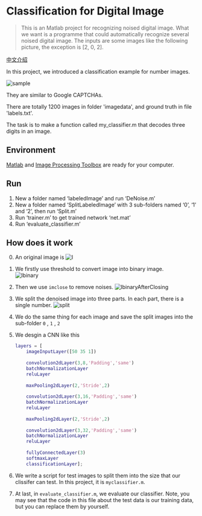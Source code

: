 # Classification for Digital Image

> This is an Matlab project for recognizing noised digital image. What we want is a programme that could automatically  recognize several noised digital image. The inputs are some images like the following picture, the exception is [2, 0, 2].

[中文介绍](README.CN.md)

In this project, we introduced a classification example for number images.  

![sample](FigForGithub/sample.png)

They are similar to Google CAPTCHAs. 

There are totally 1200 images in folder 'imagedata', and ground truth in file 'labels.txt'.

The task is to make a function called my_classifier.m that decodes three  digits in an image. 

## Environment

[Matlab](https://www.mathworks.com/products/matlab.html ) and [Image Processing Toolbox](https://www.mathworks.com/products/image.html) are ready for your computer.

## Run

1. New a folder named ‘labeledImage’ and run ‘DeNoise.m’
2. New a folder named ‘SplitLabeledImage’ with 3 sub-folders named ‘0’, ‘1’ and ‘2’, then run ‘Split.m’
3. Run ‘trainer.m’ to get trained network ‘net.mat’
4. Run ‘evaluate_classifier.m’

## How does it work

0. An original image is 
   ![I](FigForGithub/I.png)

1. We firstly use threshold to convert image into binary image.  
    ![Ibinary](FigForGithub/Ibinary.png)

2. Then we use `imclose`  to remove noises.
    ![IbinaryAfterClosing](FigForGithub/IbinaryAfterClosing.png)

3. We split the denoised image into three parts. In each part, there is a single number.
    ![split](FigForGithub/split.png)
4. We do the same thing for each image and save the split images into the sub-folder `0` , `1` , `2` 
5. We desgin a CNN like this

   ```matlab
   layers = [
       imageInputLayer([50 35 1])
       
       convolution2dLayer(3,8,'Padding','same')
       batchNormalizationLayer
       reluLayer
       
       maxPooling2dLayer(2,'Stride',2)
       
       convolution2dLayer(3,16,'Padding','same')
       batchNormalizationLayer
       reluLayer
       
       maxPooling2dLayer(2,'Stride',2)
       
       convolution2dLayer(3,32,'Padding','same')
       batchNormalizationLayer
       reluLayer
       
       fullyConnectedLayer(3)
       softmaxLayer
       classificationLayer];
   ```
5. We write a script for test images to split them into the size that our clissifer can test. In this project, it is `myclassifier.m`.
6. At last, in `evaluate_classifier.m`, we evaluate our classifier. Note, you may see that the code in this file about the test data is our training data, but you can replace them by yourself.








